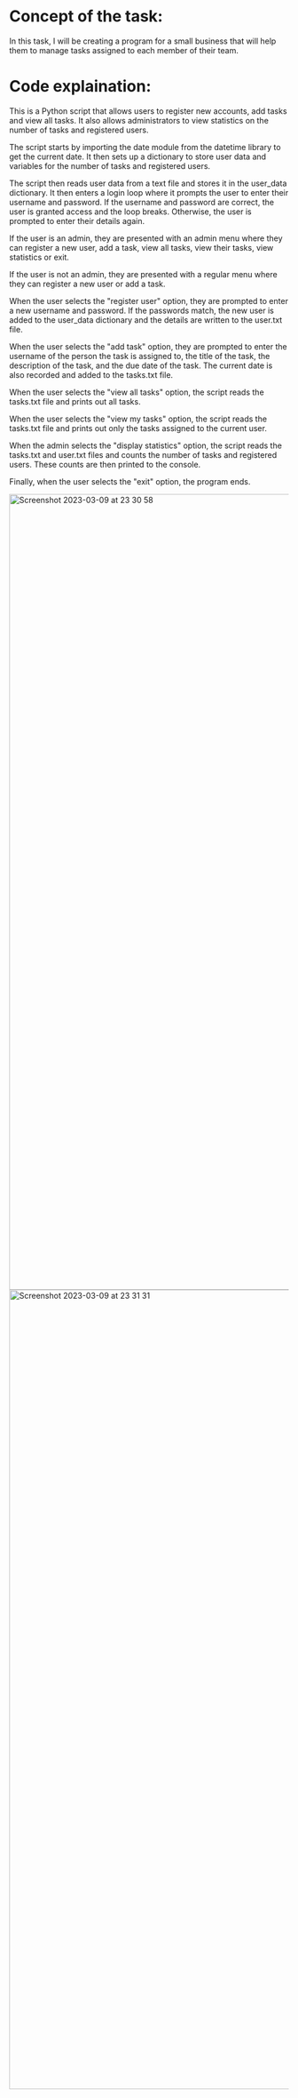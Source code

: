 # Concept of the task:

In this task, I will be creating a program for a small business that will help them to manage tasks assigned to each member of their team.

# Code explaination:

This is a Python script that allows users to register new accounts, add tasks and view all tasks. It also allows administrators to view statistics on the number of tasks and registered users.

The script starts by importing the date module from the datetime library to get the current date. It then sets up a dictionary to store user data and variables for the number of tasks and registered users.

The script then reads user data from a text file and stores it in the user_data dictionary. It then enters a login loop where it prompts the user to enter their username and password. If the username and password are correct, the user is granted access and the loop breaks. Otherwise, the user is prompted to enter their details again.

If the user is an admin, they are presented with an admin menu where they can register a new user, add a task, view all tasks, view their tasks, view statistics or exit.

If the user is not an admin, they are presented with a regular menu where they can register a new user or add a task.

When the user selects the "register user" option, they are prompted to enter a new username and password. If the passwords match, the new user is added to the user_data dictionary and the details are written to the user.txt file.

When the user selects the "add task" option, they are prompted to enter the username of the person the task is assigned to, the title of the task, the description of the task, and the due date of the task. The current date is also recorded and added to the tasks.txt file.

When the user selects the "view all tasks" option, the script reads the tasks.txt file and prints out all tasks.

When the user selects the "view my tasks" option, the script reads the tasks.txt file and prints out only the tasks assigned to the current user.

When the admin selects the "display statistics" option, the script reads the tasks.txt and user.txt files and counts the number of tasks and registered users. These counts are then printed to the console.

Finally, when the user selects the "exit" option, the program ends.

<img width="1432" alt="Screenshot 2023-03-09 at 23 30 58" src="https://user-images.githubusercontent.com/119043038/224184243-a7c82169-a765-475b-8329-3983bf6613a1.png">
<img width="1439" alt="Screenshot 2023-03-09 at 23 31 31" src="https://user-images.githubusercontent.com/119043038/224184272-bdc83fea-7d0d-470b-add6-48f331461e9f.png">
